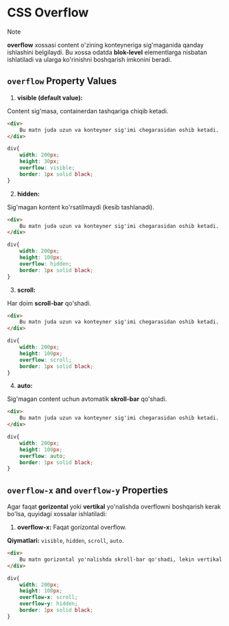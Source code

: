 # CSS Overflow

> [!NOTE]
> **overflow** xossasi content o'zining konteyneriga sig'maganida qanday ishlashini belgilaydi. Bu xossa odatda **blok-level** elementlarga nisbatan ishlatiladi va ularga ko'rinishni boshqarish imkonini beradi.

## `overflow` Property Values

1. **visible (default value):**

Content sig'masa, containerdan tashqariga chiqib ketadi.

```html
<div>
    Bu matn juda uzun va konteyner sig'imi chegarasidan oshib ketadi.
</div>
```

```css
div{
    width: 200px;
    height: 30px;
    overflow: visible;
    border: 1px solid black;
}
```

2. **hidden:**

Sig'magan kontent ko'rsatilmaydi (kesib tashlanadi).

```html
<div>
    Bu matn juda uzun va konteyner sig'imi chegarasidan oshib ketadi.
</div>
```

```css
div{
    width: 200px; 
    height: 100px; 
    overflow: hidden; 
    border: 1px solid black;
}
```

3. **scroll:**

Har doim **scroll-bar** qo'shadi.

```html
<div>
    Bu matn juda uzun va konteyner sig'imi chegarasidan oshib ketadi.
</div>
```

```css
div{
    width: 200px; 
    height: 100px; 
    overflow: scroll; 
    border: 1px solid black;
}
```

4. **auto:**

Sig'magan content uchun avtomatik **skroll-bar** qo'shadi.

```html
<div>
    Bu matn juda uzun va konteyner sig'imi chegarasidan oshib ketadi.
</div>
```

```css
div{
    width: 200px; 
    height: 100px; 
    overflow: auto; 
    border: 1px solid black;
}
```

## `overflow-x` and `overflow-y` Properties

Agar faqat **gorizontal** yoki **vertikal** yo'nalishda overflowni boshqarish kerak bo'lsa, quyidagi xossalar ishlatiladi:

1. **overflow-x:** Faqat gorizontal overflow.

**Qiymatlari:** `visible`, `hidden`, `scroll`, `auto`.

```html
<div>
    Bu matn gorizontal yo'nalishda skroll-bar qo'shadi, lekin vertikal sig'maydi.
</div>
```

```css
div{
    width: 200px; 
    height: 100px; 
    overflow-x: scroll; 
    overflow-y: hidden; 
    border: 1px solid black;
}
```